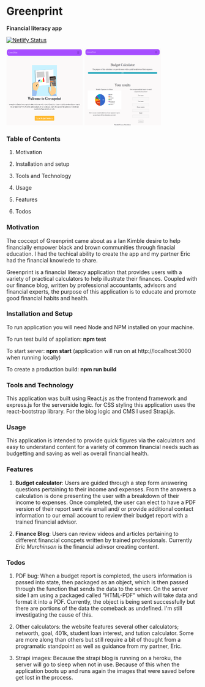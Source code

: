 # Greenprint

****Financial literacy app****

[![Netlify Status](https://api.netlify.com/api/v1/badges/5ce9dbdd-4ce5-46fb-a0ad-fd2eb2b8fa4e/deploy-status)](https://app.netlify.com/sites/keen-cray-2feb6f/deploys)

<img src ='./gitImg/Greenprint1.png' alt= 'Greenprint Homepage' width='200px' height='200px' />
<img src ='/gitImg/Greenprint2.PNG' alt= 'Greenprint Budget Calculator' width='200px' height='200px' />

### Table of Contents

1. Motivation

2. Installation and setup

3. Tools and Technology

4. Usage

5. Features

6. Todos

### Motivation

The coccept of Greenprint came about as a Ian Kimble desire to help financially empower
black and brown communities through finacial education. I had the techical ability to create the app and my partner Eric had the financial knowlede to share.

Greenprint is a financial literacy application that provides users
with a variety of practical calculators to help illustrate their
finances. Coupled with our finance blog, written by professional
accountants, advisors and financial experts, the purpose of this
application is to educate and promote good financial habits and
health.

### Installation and Setup

To run application you will need Node and NPM installed on your machine.

To run test build of appliation: **npm test**

To start server: **npm start** (application will run on at http://localhost:3000 when running locally)

To create a production build: **npm run build**

### Tools and Technology

This application was built using React.js as the frontend framework and express.js for the serverside logic.
for CSS styling this application uses the react-bootstrap library. For the blog logic and CMS I used Strapi.js.

### Usage

This application is intended to provide quick figures via the calculators and easy to understand content for a variety of common financial needs such as budgetting and saving as well as overall financial health.

### Features

1. ****Budget calculator****: Users are guided through a step form answering questions pertaining to their income and expenses. From the answers a calculation is done presenting the user with a breakdown of their income to expenses. Once completed, the user can elect to have a PDF version of their report sent via email and/ or provide additional contact information to our email account to review their budget report with a trained financial advisor.

2. ****Finance Blog****: Users can review videos and articles pertaining to different financial concpets written by trained professionals. Currently _Eric Murchinson_ is the financial adivsor creating content.

### Todos

1. PDF bug: When a budget report is completed, the users information is passed into state, then packaged as an object, which is then passed through the function that sends the data to the server. On the server side I am using a packaged called "HTML-PDF" which will take data and format it into a PDF. Currently, the object is being sent successfully but there are portions of the data the comeback as undefined. I'm still investigating the cause of this.

2. Other calculators: the website features several other calculators; networth, goal, 401k, student loan interest, and tution calculator. Some are more along than others but still require a bit of thought from a programatic standpoint as well as guidance from my partner, Eric.

3. Strapi images: Because the strapi blog is running on a heroku, the server will go to sleep when not in use. Because of this when the application boots up and runs again the images that were saved before get lost in the process.
